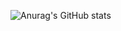 ![Anurag's GitHub stats](https://github-readme-stats.vercel.app/api?username=rsh1994&show_icons=true&theme=tokyonight)